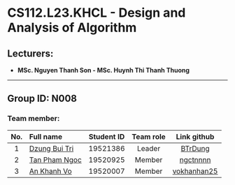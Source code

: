 # CS112.L23.KHCL - Design and Analysis of Algorithm
## Lecturers:
- **MSc. Nguyen Thanh Son - MSc. Huynh Thi Thanh Thuong**
---
## Group ID: N008

### Team member:
|No.| Full name         |Student ID       |Team role      |Link github|
|:-:|:------------------|:---------:|:--------:|:-----------:|
| 1	|[Dzung Bui Tri](mailto:19521386@gm.uit.edu.vn)	| 19521386	| Leader |[BTrDung](https://github.com/BTrDung)|
| 2	|[Tan Pham Ngoc](mailto:19520925@gm.uit.edu.vn)	| 19520925	| Member  |[ngctnnnn](https://github.com/ngctnnnn)|
| 3	|[An Khanh Vo](mailto:vokhanhan25@gmail.com)	  | 19520007	| Member  |[vokhanhan25](https://github.com/vokhanhan25)|

